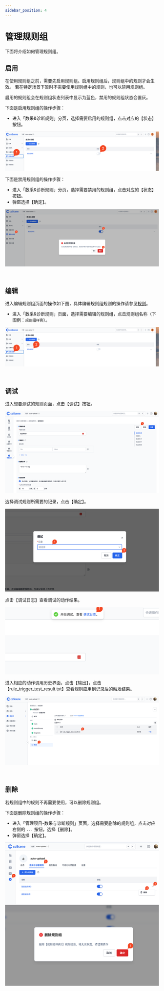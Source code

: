 ```yaml
---
sidebar_position: 4
---
```


# 管理规则组

下面将介绍如何管理规则组。


## 启用
在使用规则组之前，需要先启用规则组。启用规则组后，规则组中的规则才会生效。
若在特定场景下暂时不需要使用规则组中的规则，也可以禁用规则组。

启用的规则组会在规则组状态列表中显示为蓝色，禁用的规则组状态会置灰。

下面是启用规则组的操作步骤：
- 进入「数采&诊断规则」分页，选择需要启用的规则组，点击对应的【状态】按钮。

![data-2-3](../img/data-2-3.png)

下面是禁用规则组的操作步骤：
- 进入「数采&诊断规则」分页，选择需要禁用的规则组，点击对应的【状态】按钮。
- 弹窗选择【确定】。
 
![data-4-3](../img/data-4-3.png)
 
<br />

## 编辑
进入编辑规则组页面的操作如下图，具体编辑规则组规则的操作请参见[规则](./3-add-rule.md#规则)。

- 进入「数采&诊断规则」页面，选择需要编辑的规则组，点击规则组名称（下图例：`规则组样例`）。

![data-4-1](../img/data-4-1.png)

<br />

## 调试

进入想要测试的规则页面，点击【调试】按钮。

![pro-rule-test-1](../img/pro-rule-test-1.png)

选择调试规则所需要的记录，点击【确定】。

![pro-rule-test-2](../img/pro-rule-test-2.png)

点击【调试日志】查看调试的动作结果。

![pro-rule-test-3](../img/pro-rule-test-3.png)

进入相应的动作调用历史界面，点击【输出】，点击【rule_trigger_test_result.txt】查看规则应用到记录后的触发结果。

![pro-rule-test-4](../img/pro-rule-test-4.png)

<br />

## 删除
若规则组中的规则不再需要使用，可以删除规则组。

下面是删除规则组的操作步骤：
- 进入「管理项目-数采与诊断规则」页面，选择需要删除的规则组，点击对应右侧的 `...` 按钮，选择【删除】。
- 弹窗选择【确定】。

![pro-rule-manage-delete](../img/pro-rule-manage-delete.png)
![pro-rule-manage-delete-2](../img/pro-rule-manage-delete-2.png)
